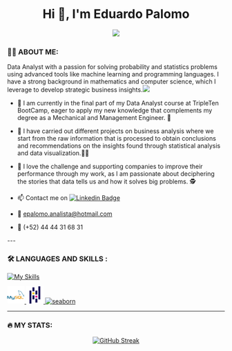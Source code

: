 <h1 align="center">Hi 👋, I'm Eduardo Palomo</h1>
                      
<div id="header" align="center">
  <img decoding="async" src="Portada Data Analyst.jpg" width="800"/>
</div>

<div id="header" align="left">
  
### :man_technologist: ABOUT ME:
  
Data Analyst with a passion for solving probability and statistics problems using advanced tools like machine learning and programming languages. I have a strong background in mathematics and computer science, which I leverage to develop strategic business insights.<img decoding="async" src="https://media.giphy.com/media/WUlplcMpOCEmTGBtBW/giphy.gif" width="30">

* :telescope:  I am currently in the final part of my Data Analyst course at TripleTen BootCamp, eager to apply my new knowledge that complements my degree as a Mechanical and Management Engineer. :muscle:

* :seedling: I have carried out different projects on business analysis where we start from the raw information that is processed to obtain conclusions and recommendations on the insights found through statistical analysis and data visualization.:technologist:

* :heartbeat:  I love the challenge and supporting companies to improve their performance through my work, as I am passionate about deciphering the stories that data tells us and how it solves big problems. :detective:

* :mailbox: Contact me on [![Linkedin Badge](https://img.shields.io/badge/-Eduardo&nbsp;Palomo-blue?style=flat&logo=Linkedin&logoColor=white)](https://www.linkedin.com/in/jrgcg/) 

* :e-mail: epalomo.analista@hotmail.com

* :iphone: (+52) 44 44 31 68 31 
</div>
---

### :hammer_and_wrench: LANGUAGES AND SKILLS :
<div id="header" align="left">
  
   [![My Skills](https://skillicons.dev/icons?i=py,sklearn,anaconda,postgres,github,windows)](https://skillicons.dev) <p align="left"> <a href="https://www.mysql.com/" target="_blank" rel="noreferrer"> <img src="https://raw.githubusercontent.com/devicons/devicon/master/icons/mysql/mysql-original-wordmark.svg" alt="mysql" width="40" height="40"/> </a> <a href="https://pandas.pydata.org/" target="_blank" rel="noreferrer"> <img src="https://raw.githubusercontent.com/devicons/devicon/2ae2a900d2f041da66e950e4d48052658d850630/icons/pandas/pandas-original.svg" alt="pandas" width="40" height="40"/> </a>  <a href="https://seaborn.pydata.org/" target="_blank" rel="noreferrer"> <img src="https://seaborn.pydata.org/_images/logo-mark-lightbg.svg" alt="seaborn" width="40" height="40"/> </a> </p>

</div>

---
### :fire: MY STATS:
<div id="header" align="center">
  
[![GitHub Streak](http://github-readme-streak-stats.herokuapp.com?user=JEduardoPalomo&theme=dark&background=000000)](https://git.io/streak-stats)

</div>
